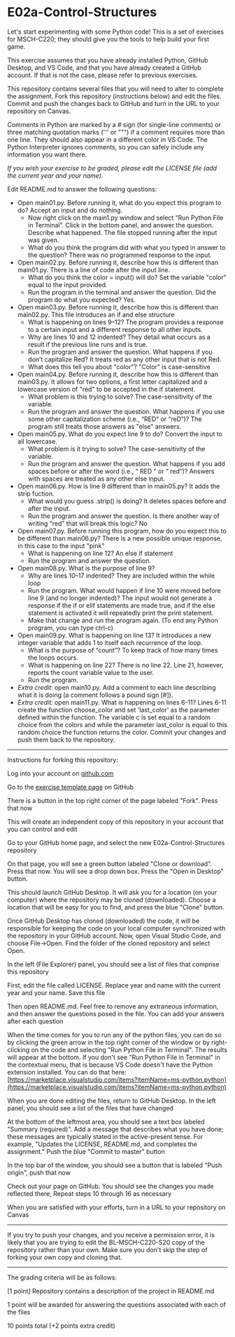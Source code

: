 
# E02a-Control-Structures

Let's start experimenting with some Python code! This is a set of exercises for MSCH-C220; they should give you the tools to help build your first game.
 
This exercise assumes that you have already installed Python, GitHub Desktop, and VS Code, and that you have already created a GitHub account. If that is not the case, please refer to previous exercises.

This repository contains several files that you will need to alter to complete the assignment. Fork this repository (instructions below) and edit the files. Commit and push the changes back to GitHub and turn in the URL to your repository on Canvas.

Comments in Python are marked by a # sign (for single-line comments) or three matching quotation marks (''' or """) if a comment requires more than one line. They should also appear in a different color in VS Code. The Python Interpreter ignores comments, so you can safely include any information you want there.

*If you wish your exercise to be graded, please edit the LICENSE file (add the current year and your name).*

Edit README.md to answer the following questions:

- Open main01.py. Before running it, what do you expect this program to do?
 Accept an input and do nothing.
  - Now right click on the main1.py window and select “Run Python File in Terminal”. Click in the bottom panel, and answer the question. Describe what happened.
The file stopped running after the input was given.
  - What do you think the program did with what you typed in answer to the question?
  There was no programmed response to the input.
- Open main02.py. Before running it, describe how this is different than main01.py.
There is a line of code after the input line.
  - What do you think the color = input() will do?
  Set the variable "color" equal to the input provided.
  - Run the program in the terminal and answer the question. Did the program do what you expected?
  Yes.
- Open main03.py. Before running it, describe how this is different than main02.py.
This file introduces an if and else structure
  - What is happening on lines 9–12?
 The program provides a response to a certain input and a different response to all other inputs.
  - Why are lines 10 and 12 indented?
  They detail what occurs as a result if the previous line runs and is true.
  - Run the program and answer the question. What happens if you don’t capitalize Red?
  It treats red as any other input that is not Red.
  - What does this tell you about "color"?
  "Color" is case-sensitive
- Open main04.py. Before running it, describe how this is different than main03.py.
It allows for two options, a first letter capitalized and a lowercase version of "red" to be accepted in the if statement.
  - What problem is this trying to solve?
  The case-sensitivity of the variable.
  - Run the program and answer the question. What happens if you use some other capitalization scheme (i.e., “RED” or “reD“)?
  The program still treats those answers as "else" answers.
- Open main05.py. What do you expect line 9 to do?
Convert the input to all lowercase.
  - What problem is it trying to solve?
  The case-sensitivity of the variable.
  - Run the program and answer the question. What happens if you add spaces before or after the word (i.e., “ RED “ or “ red”)?
  Answers with spaces are treated as any other else input.
 - Open main06.py. How is line 9 different than in main05.py?
 It adds the strip fuction.
   - What would you guess .strip() is doing?
   It deletes spaces before and after the input.
   - Run the program and answer the question. Is there another way of writing “red” that will break this logic?
   No
 - Open main07.py. Before running this program, how do you expect this to be different than main06.py?
 There is a new possible unique response, in this case to the input "pink"
   - What is happening on line 12?
   An else if statement
   - Run the program and answer the question.
 - Open main08.py. What is the purpose of line 9?
   - Why are lines 10–17 indented?
   They are included within the while loop
   - Run the program. What would happen if line 10 were moved before line 9 (and no longer indented)?
   The input would not generate a response if the if or elif statements are made true, and if the else statement is activated it will repeatedly print the print statement.
   - Make that change and run the program again. (To end any Python program, you can type ctrl-c)
 - Open main09.py. What is happening on line 13?
 It introduces a new integer variable that adds 1 to itself each recurrence of the loop.
   - What is the purpose of “count”?
  To keep track of how many times the loops occurs.
   - What is happening on line 22?
   There is no line 22. Line 21, however, reports the count variable value to the user.
   - Run the program.
 - *Extra credit:* open main10.py. Add a comment to each line describing what it is doing (a comment follows a pound sign [#]).
 - *Extra credit:* open main11.py. What is happening on lines 6-11?
 Lines 6-11 create the function choose_color and set 'last_color' as the parameter defined within the function. The variable c is set equal to a random choice from the colors and while the parameter last_color is equal to this random choice the function returns the color.
Commit your changes and push them back to the repository.
 

---

Instructions for forking this repository:
 
Log into your account on [github.com](https://github.com)

Go to the [exercise template page](https://github.com/BL-MSCH-C220-S20/E02a-Control-Structures) on GitHub

There is a button in the top right corner of the page labeled "Fork". Press that now

This will create an independent copy of this repository in your account that you can control and edit

Go to your GitHub home page, and select the new E02a-Control-Structures repository

On that page, you will see a green button labeled "Clone or download". Press that now. You will see a drop down box. Press the "Open in Desktop" button.

This should launch GitHub Desktop. It will ask you for a location (on your computer) where the repository may be cloned (downloaded). Choose a location that will be easy for you to find, and press the blue "Clone" button.

Once GitHub Desktop has cloned (downloaded) the code, it will be responsible for keeping the code on your local computer synchronized with the repository in your GitHub account. Now, open Visual Studio Code, and choose File->Open. Find the folder of the cloned repository and select Open.

In the left (File Explorer) panel, you should see a list of files that comprise this repository

First, edit the file called LICENSE. Replace year and name with the current year and your name. Save this file

Then open README.md. Feel free to remove any extraneous information, and then answer the questions posed in the file. You can add your answers after each question

When the time comes for you to run any of the python files, you can do so by clicking the green arrow in the top right corner of the window or by right-clicking on the code and selecting "Run Python File in Terminal". The results will appear at the bottom. If you don't see "Run Python File in Terminal" in the contextual menu, that is because VS Code doesn't have the Python extension installed. You can do that here: [https://marketplace.visualstudio.com/items?itemName=ms-python.python](https://marketplace.visualstudio.com/items?itemName=ms-python.python)

When you are done editing the files, return to GitHub Desktop. In the left panel, you should see a list of the files that have changed

At the bottom of the leftmost area, you should see a text box labeled "Summary (required)". Add a message that describes what you have done; these messages are typically stated in the active-present tense. For example, "Updates the LICENSE, README.md, and completes the assignment." Push the blue "Commit to master" button

In the top bar of the window, you should see a button that is labeled "Push origin", push that now

Check out your page on GitHub. You should see the changes you made reflected there, Repeat steps 10 through 16 as necessary

When you are satisfied with your efforts, turn in a URL to your repository on Canvas

---
If you try to push your changes, and you receive a permission error, it is likely that you are trying to edit the BL-MSCH-C220-S20 copy of the repository rather than your own. Make sure you don't skip the step of forking your own copy and cloning that.

---

The grading criteria will be as follows:
 
[1 point] Repository contains a description of the project in README.md

1 point will be awarded for answering the questions associated with each of the files

10 points total (+2 points extra credit)
